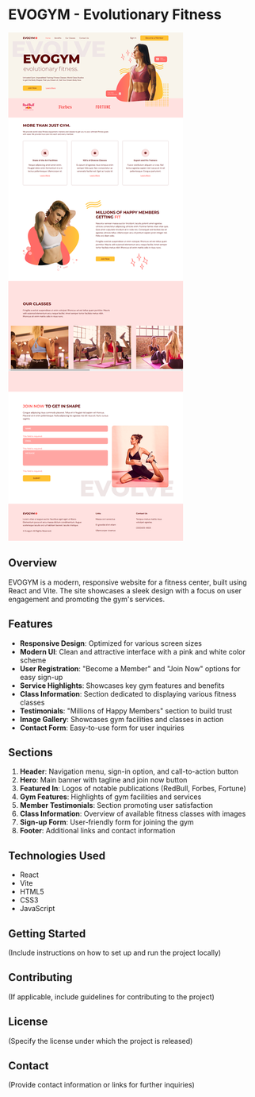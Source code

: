 # EVOGYM - Evolutionary Fitness

![EVOGYM Website Screenshot](public/gym.png)

## Overview

EVOGYM is a modern, responsive website for a fitness center, built using React and Vite. The site showcases a sleek design with a focus on user engagement and promoting the gym's services.

## Features

- **Responsive Design**: Optimized for various screen sizes
- **Modern UI**: Clean and attractive interface with a pink and white color scheme
- **User Registration**: "Become a Member" and "Join Now" options for easy sign-up
- **Service Highlights**: Showcases key gym features and benefits
- **Class Information**: Section dedicated to displaying various fitness classes
- **Testimonials**: "Millions of Happy Members" section to build trust
- **Image Gallery**: Showcases gym facilities and classes in action
- **Contact Form**: Easy-to-use form for user inquiries

## Sections

1. **Header**: Navigation menu, sign-in option, and call-to-action button
2. **Hero**: Main banner with tagline and join now button
3. **Featured In**: Logos of notable publications (RedBull, Forbes, Fortune)
4. **Gym Features**: Highlights of gym facilities and services
5. **Member Testimonials**: Section promoting user satisfaction
6. **Class Information**: Overview of available fitness classes with images
7. **Sign-up Form**: User-friendly form for joining the gym
8. **Footer**: Additional links and contact information

## Technologies Used

- React
- Vite
- HTML5
- CSS3
- JavaScript

## Getting Started

(Include instructions on how to set up and run the project locally)

## Contributing

(If applicable, include guidelines for contributing to the project)

## License

(Specify the license under which the project is released)

## Contact

(Provide contact information or links for further inquiries)
